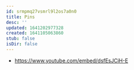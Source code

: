 ```yaml
---
id: srmpmq27vsmrl9l2os7a0n0
title: Pins
desc: ''
updated: 1641202977328
created: 1641105063860
stub: false
isDir: false
---
```



- <https://www.youtube.com/embed/dsfEsJCiH-E>
